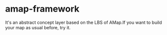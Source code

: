 # amap-framework
It's an abstract concept layer based on the LBS of AMap.If you want to build your map as usual before, try it.

